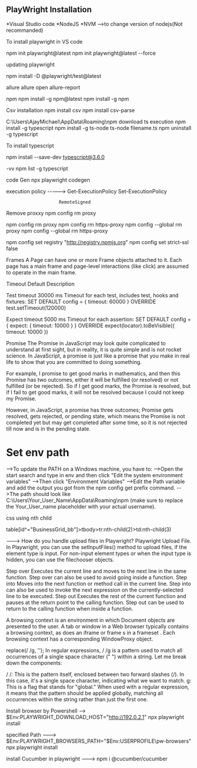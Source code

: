 PlayWright Installation
------------------------

*Visual Studio code
*NodeJS
*NVM -->to change version of nodejs(Not recommanded)


To install playwright in VS code

npm init playwright@latest
npm init playwright@latest --force

updating playwright

npm install -D @playwright/test@latest

allure
allure open allure-report

npm
npm install -g npm@latest
npm install -g npm

Csv installation
   npm install csv
   npm install csv-parse


C:\Users\AjayMichael\AppData\Roaming\npm
download ts execution
    npm install -g typescript
    npm install -g ts-node
	ts-node filename.ts
	npm uninstall -g typescript
	
To install typescript

npm install --save-dev typescript@3.6.0


-vv
npm list -g typescript

code Gen
    npx playwright codegen

execution policy -----> Get-ExecutionPolicy
                        Set-ExecutionPolicy
						
						RemoteSigned
						
Remove proxxy
 npm config rm proxy 
 
 
 npm config rm proxy
npm config rm https-proxy
npm config --global rm proxy
npm config --global rm https-proxy

npm config set registry "http://registry.npmjs.org"
npm config set strict-ssl false
						
Frames
  A Page can have one or more Frame objects attached to it. 
  Each page has a main frame and page-level interactions (like click) are assumed to operate in the main frame.
  
  Timeout	Default	Description
  
Test timeout	30000 ms	Timeout for each test, includes test, hooks and fixtures:
                            SET DEFAULT
                            config = { timeout: 60000 }
                            OVERRIDE
                            test.setTimeout(120000)
							
Expect timeout	5000 ms	    Timeout for each assertion:
                            SET DEFAULT
                            config = { expect: { timeout: 10000 } }
                            OVERRIDE
                            expect(locator).toBeVisible({ timeout: 10000 })
							
							
Promise
   The Promise in JavaScript may look quite complicated to understand at first sight, but in reality, it is quite simple and is not rocket science. In JavaScript, a promise is just like a promise that you make in real life to show that you are committed to doing something.

For example, 
I promise to get good marks in mathematics, and then this Promise has two outcomes, either it will be fulfilled (or resolved) or not fulfilled (or be rejected). So if I get good marks, the Promise is resolved, but if I fail to get good marks, it will not be resolved because I could not keep my Promise.

However, in JavaScript, a promise has three outcomes; Promise gets resolved, gets rejected, or pending state, which means the Promise is not completed yet but may get completed after some time, so it is not rejected till now and is in the pending state.


Set env path
==============
-->To update the PATH on a Windows machine, you have to:
-->Open the start search and type in env and then click "Edit the system environment variables"
-->Then click "Environment Variables"
-->Edit the Path variable and add the output you got from the npm config get prefix command.
-->The path should look like C:\Users\Your_User_Name\AppData\Roaming\npm (make sure to replace the Your_User_name placeholder with your actual username).


css using nth child

table[id^="BusinessGrid_bb"]>tbody>tr:nth-child(2)>td:nth-child(3)



--->    How do you handle upload files in Playwright?
          Playwright Upload File. In Playwright, you can use the setInputFiles() method to upload files,
          if the element type is input. For non-input element types or when the input type is hidden,
          you can use the filechooser objects.
		  
		  
Step over
Executes the current line and moves to the next line in the same function. Step over can also be used to avoid going inside a function.
Step into
Moves into the next function or method call in the current line. Step into can also be used to invoke the next expression on the currently-selected line to be executed.
Step out
Executes the rest of the current function and pauses at the return point to the calling function. Step out can be used to return to the calling function when inside a function. 


A browsing context is an environment in which Document objects are presented to the user. 
A tab or window in a Web browser typically contains a browsing context, as does an iframe or frame s in a frameset .
 Each browsing context has a corresponding WindowProxy object.
 
 
 
 replace(/ /g, ''); 
 In regular expressions, / /g is a pattern used to match all occurrences of a single space character (" ") within a string. Let me break down the components:

/ /: This is the pattern itself, enclosed between two forward slashes (/). In this case, it's a single space character, indicating what we want to match.
g: This is a flag that stands for "global." When used with a regular expression, it means that the pattern should be applied globally, matching all occurrences within the string rather than just the first one.



Install browser by Powershell  --> $Env:PLAYWRIGHT_DOWNLOAD_HOST="http://192.0.2.1"
npx playwright install

specified Path ---> $Env:PLAYWRIGHT_BROWSERS_PATH="$Env:USERPROFILE\pw-browsers"
npx playwright install


install Cucumber in playwright
---> npm i @cucumber/cucumber